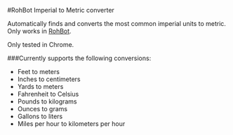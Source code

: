 #RohBot Imperial to Metric converter

Automatically finds and converts the most common imperial units to metric. Only works in [RohBot](https://rohbot.net).

Only tested in Chrome.

###Currently supports the following conversions:
* Feet to meters
* Inches to centimeters
* Yards to meters
* Fahrenheit to Celsius
* Pounds to kilograms
* Ounces to grams
* Gallons to liters
* Miles per hour to kilometers per hour